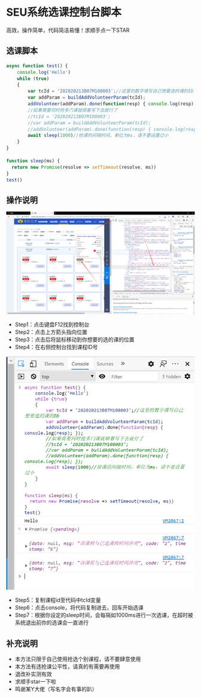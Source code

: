 # SEU系统选课控制台脚本

高效，操作简单，代码简洁易懂！求顺手点一下STAR

## 选课脚本

```javascript
async function test() {
    console.log('Hello')
    while (true)
    {
        var tcId = '202020213B07M108003';//这里的数字填写自己想要选的课的ID
        var addParam = buildAddVolunteerParam(tcId);
        addVolunteer(addParam).done(function(resp) { console.log(resp); });
        //如果需要同时抢多门课就顺着写下去就行了
		//tcId = '202020213B07M108003';
        //var addParam = buildAddVolunteerParam(tcId);
        //addVolunteer(addParam).done(function(resp) { console.log(resp); });
        await sleep(1000)//抢课的间隔时间，单位为ms，请不要设置过小
    }
}

function sleep(ms) {
  return new Promise(resolve => setTimeout(resolve, ms))
}
test()
```

## 操作说明

![avatar](https://github.com/lcy1317/SEUnewxk/blob/main/image-20210101203813977.png)

- Step1：点击键盘F12找到控制台
- Step2：点击上方箭头指向位置
- Step3：点击后将鼠标移动到你想要的选的课的位置
- Step4：在右侧控制台找到课程ID号

![avatar](https://github.com/lcy1317/SEUnewxk/blob/main/image-20210101204254466.png)

- Step5：复制课程id至代码中tcId变量
- Step6：点击console，将代码复制进去，回车开始选课
- Step7：根据你设定的sleep时间，会每隔如1000ms进行一次选课，在超时被系统退出前你的选课会一直进行

## 补充说明

- 本方法只限于自己使用抢选个别课程，请不要肆意使用
- 本方法有违抢课公平性，请真的有需要再使用
- 退改补实测有效
- 求顺手star一下啦
- 鸣谢某Y大佬（写名字会有事的趴）
